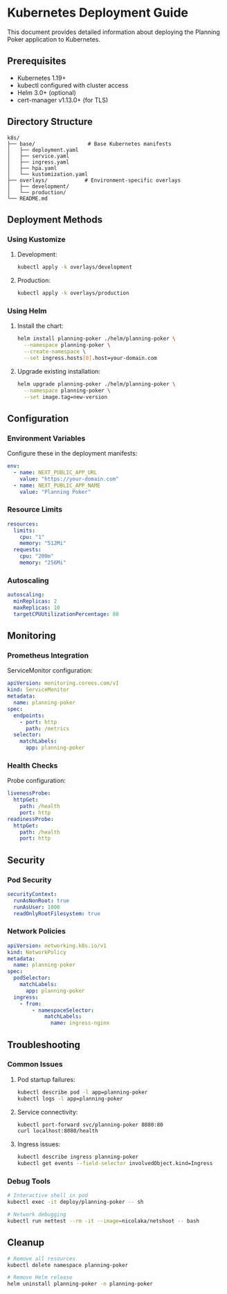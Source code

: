# Kubernetes Deployment Guide

This document provides detailed information about deploying the Planning Poker application to Kubernetes.

## Prerequisites

- Kubernetes 1.19+
- kubectl configured with cluster access
- Helm 3.0+ (optional)
- cert-manager v1.13.0+ (for TLS)

## Directory Structure

```
k8s/
├── base/                 # Base Kubernetes manifests
│   ├── deployment.yaml
│   ├── service.yaml
│   ├── ingress.yaml
│   ├── hpa.yaml
│   └── kustomization.yaml
├── overlays/            # Environment-specific overlays
│   ├── development/
│   └── production/
└── README.md
```

## Deployment Methods

### Using Kustomize

1. Development:
   ```bash
   kubectl apply -k overlays/development
   ```

2. Production:
   ```bash
   kubectl apply -k overlays/production
   ```

### Using Helm

1. Install the chart:
   ```bash
   helm install planning-poker ./helm/planning-poker \
     --namespace planning-poker \
     --create-namespace \
     --set ingress.hosts[0].host=your-domain.com
   ```

2. Upgrade existing installation:
   ```bash
   helm upgrade planning-poker ./helm/planning-poker \
     --namespace planning-poker \
     --set image.tag=new-version
   ```

## Configuration

### Environment Variables

Configure these in the deployment manifests:

```yaml
env:
  - name: NEXT_PUBLIC_APP_URL
    value: "https://your-domain.com"
  - name: NEXT_PUBLIC_APP_NAME
    value: "Planning Poker"
```

### Resource Limits

```yaml
resources:
  limits:
    cpu: "1"
    memory: "512Mi"
  requests:
    cpu: "200m"
    memory: "256Mi"
```

### Autoscaling

```yaml
autoscaling:
  minReplicas: 2
  maxReplicas: 10
  targetCPUUtilizationPercentage: 80
```

## Monitoring

### Prometheus Integration

ServiceMonitor configuration:

```yaml
apiVersion: monitoring.coreos.com/v1
kind: ServiceMonitor
metadata:
  name: planning-poker
spec:
  endpoints:
    - port: http
      path: /metrics
  selector:
    matchLabels:
      app: planning-poker
```

### Health Checks

Probe configuration:

```yaml
livenessProbe:
  httpGet:
    path: /health
    port: http
readinessProbe:
  httpGet:
    path: /health
    port: http
```

## Security

### Pod Security

```yaml
securityContext:
  runAsNonRoot: true
  runAsUser: 1000
  readOnlyRootFilesystem: true
```

### Network Policies

```yaml
apiVersion: networking.k8s.io/v1
kind: NetworkPolicy
metadata:
  name: planning-poker
spec:
  podSelector:
    matchLabels:
      app: planning-poker
  ingress:
    - from:
        - namespaceSelector:
            matchLabels:
              name: ingress-nginx
```

## Troubleshooting

### Common Issues

1. Pod startup failures:
   ```bash
   kubectl describe pod -l app=planning-poker
   kubectl logs -l app=planning-poker
   ```

2. Service connectivity:
   ```bash
   kubectl port-forward svc/planning-poker 8080:80
   curl localhost:8080/health
   ```

3. Ingress issues:
   ```bash
   kubectl describe ingress planning-poker
   kubectl get events --field-selector involvedObject.kind=Ingress
   ```

### Debug Tools

```bash
# Interactive shell in pod
kubectl exec -it deploy/planning-poker -- sh

# Network debugging
kubectl run nettest --rm -it --image=nicolaka/netshoot -- bash
```

## Cleanup

```bash
# Remove all resources
kubectl delete namespace planning-poker

# Remove Helm release
helm uninstall planning-poker -n planning-poker
```